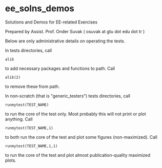 # ee_solns_demos
Solutions and Demos for EE-related Exercises

Prepared by Assist. Prof. Onder Suvak
( osuvak at gtu dot edu dot tr )

Below are only administrative details on operating the tests.

In tests directories, call

    alib
    
to add necessary packages and functions to path.
Call

    alib(2)
    
to remove these from path.

In non-scratch (that is "generic_testers") tests directories,
call

    runmytest(TEST_NAME)
    
to run the core of the test only. Most probably this will not
print or plot anything. Call

    runmytest(TEST_NAME,1)
    
to both run the core of the test and plot some figures (non-maximized).
Call

    runmytest(TEST_NAME,1,1)
    
to run the core of the test and plot almost publication-quality
maximized plots.